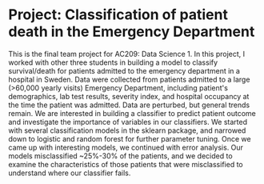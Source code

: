 # Project: Classification of patient death in the Emergency Department
This is the final team project for AC209: Data Science 1. In this project, I worked with other three students in building a model to classify survival/death for patients admitted to the emergency department in a hospital in Sweden. 
Data were collected from patients admitted to a large (>60,000 yearly visits) Emergency Department, including patient's demographics, lab test results, severity index, and hospital occupancy at the time the patient was admitted. Data are perturbed, but general trends remain.
We are interested in building a classifier to predict patient outcome and investigate the importance of variables in our classifiers. We started with several classification models in the sklearn package, and narrowed down to logistic and random forest for further parameter tuning. Once we came up with interesting models, we continued with error analysis. Our models misclassified ~25%-30% of the patients, and we decided to examine the characteristics of those patients that were misclassified to understand where our classifier fails.
